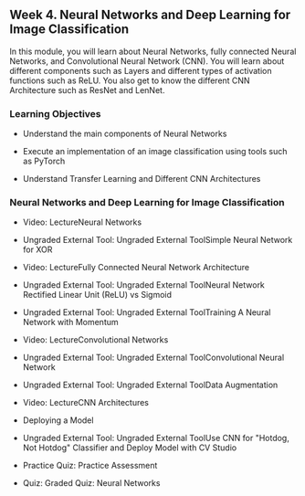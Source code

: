 
## Week 4. Neural Networks and Deep Learning for Image Classification

In this module, you will learn about Neural Networks, fully connected Neural Networks, and Convolutional Neural Network (CNN). You will learn about different components such as Layers and different types of activation functions such as ReLU. You also get to know the different CNN Architecture such as ResNet and LenNet.

### Learning Objectives

-   Understand the main components of Neural Networks
    
-   Execute an implementation of an image classification using tools such as PyTorch
    
-   Understand Transfer Learning and Different CNN Architectures
    

### Neural Networks and Deep Learning for Image Classification

-   Video: LectureNeural Networks
    
-   Ungraded External Tool: Ungraded External ToolSimple Neural Network for XOR
    
-   Video: LectureFully Connected Neural Network Architecture
    
-   Ungraded External Tool: Ungraded External ToolNeural Network Rectified Linear Unit (ReLU) vs Sigmoid
    
-   Ungraded External Tool: Ungraded External ToolTraining A Neural Network with Momentum
    
-   Video: LectureConvolutional Networks
    
-   Ungraded External Tool: Ungraded External ToolConvolutional Neural Network
    
-   Ungraded External Tool: Ungraded External ToolData Augmentation
    
-   Video: LectureCNN Architectures
    
-   Deploying a Model
    
-   Ungraded External Tool: Ungraded External ToolUse CNN for "Hotdog, Not Hotdog" Classifier and Deploy Model with CV Studio
    
-   Practice Quiz: Practice Assessment
    
-   Quiz: Graded Quiz: Neural Networks
